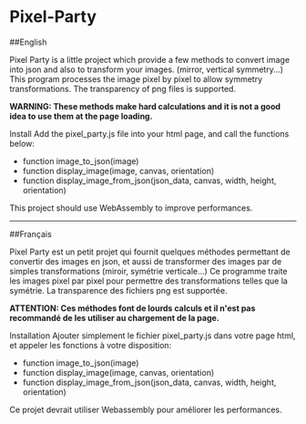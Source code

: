 # Pixel-Party

##English

Pixel Party is a little project which provide a few methods to convert image into json and also to transform your images. (mirror, vertical symmetry...)
This program processes the image pixel by pixel to allow symmetry transformations. The transparency of png files is supported.

**WARNING: These methods make hard calculations and it is not a good idea to use them at the page loading.**

Install
Add the pixel_party.js file into your html page, and call the functions below:

* function image_to_json(image)
* function display_image(image, canvas, orientation)
* function display_image_from_json(json_data, canvas, width, height, orientation)

This project should use WebAssembly to improve performances.

**************************************************************************************

##Français

Pixel Party est un petit projet qui fournit quelques méthodes permettant de convertir des images en json, et aussi de transformer des images par de simples transformations (miroir, symétrie verticale...)
Ce programme traite les images pixel par pixel pour permettre des transformations telles que la symétrie. La transparence des fichiers png est supportée.

**ATTENTION: Ces méthodes font de lourds calculs et il n'est pas recommandé de les utiliser au chargement de la page.**

Installation
Ajouter simplement le fichier pixel_party.js dans votre page html, et appeler les fonctions à votre disposition:

* function image_to_json(image)
* function display_image(image, canvas, orientation)
* function display_image_from_json(json_data, canvas, width, height, orientation)

Ce projet devrait utiliser Webassembly pour améliorer les performances.
